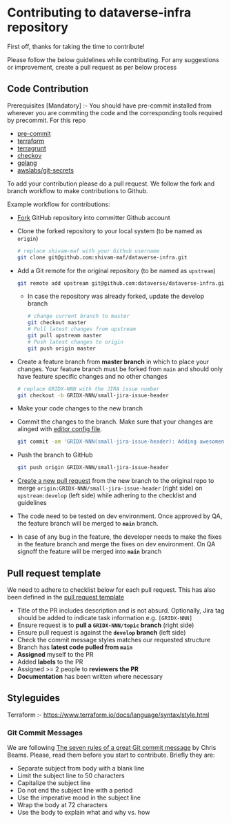 # Contributing to dataverse-infra repository

First off, thanks for taking the time to contribute!

Please follow the below guidelines while contributing. For any suggestions or
improvement, create a pull request as per below process

## Code Contribution

Prerequisites [Mandatory] :- You should have pre-commit installed from wherever you are commiting the code and the corresponding tools required by precommit. For this repo

- [pre-commit](https://pre-commit.com/)
- [terraform](https://www.terraform.io/downloads.html)
- [terragrunt](https://terragrunt.gruntwork.io/docs/getting-started/install/)
- [checkov](https://www.checkov.io/1.Welcome/Quick%20Start.html)
- [golang](https://golang.org/)
- [awslabs/git-secrets](https://github.com/awslabs/git-secrets)

To add your contribution please do a pull request. We follow the fork and
branch workflow to make contributions to Github.

Example workflow for contributions:

- [Fork](https://help.github.com/en/articles/fork-a-repo) GitHub repository
into committer Github account

- Clone the forked repository to your local system (to be named as `origin`)
    ```bash
    # replace shivam-maf with your Github username
    git clone git@github.com:shivam-maf/dataverse-infra.git
    ```

- Add a Git remote for the original repository (to be named as `upstream`)
    ```bash
    git remote add upstream git@github.com:dataverse/dataverse-infra.git
    ```
    - In case the repository was already forked, update the develop branch
        ```bash
        # change current branch to master
        git checkout master
        # Pull latest changes from upstream
        git pull upstream master
        # Push latest changes to origin
        git push origin master
        ```

- Create a feature branch from **master branch** in which to place your
changes. Your feature branch must be forked from `main` and should only have
feature specific changes and no other changes
    ```bash
    # replace GRIDX-NNN with the JIRA issue number
    git checkout -b GRIDX-NNN/small-jira-issue-header
    ```

- Make your code changes to the new branch

- Commit the changes to the branch. Make sure that your changes are alinged
with [editor config file](../.editorconfig).
    ```bash
    git commit -am 'GRIDX-NNN(small-jira-issue-header): Adding awesomenss'
    ```

- Push the branch to GitHub
    ```bash
    git push origin GRIDX-NNN/small-jira-issue-header
    ```

- [Create a new pull request](https://help.github.com/en/articles/creating-a-pull-request)
from the new branch to the original repo to merge
`origin:GRIDX-NNN/small-jira-issue-header` (right side) on `upstream:develop`
(left side) while adhering to the checklist and guidelines

- The code need to be tested on dev environment. Once approved by QA, the
feature branch will be merged to **`main`** branch.

- In case of any bug in the feature, the developer needs to make the fixes in the feature branch and merge the fixes on dev environment. On QA signoff the feature will be merged into **`main`** branch

## Pull request template

We need to adhere to checklist below for each pull request. This has also been
defined in the [pull request template](./pull_request_template.md)

- Title of the PR includes description and is not absurd. Optionally, Jira
tag should be added to indicate task information e.g. `[GRIDX-NNN]`
- Ensure request is to **pull a `GRIDX-NNN/topic` branch** (right side)
- Ensure pull request is against the **`develop` branch** (left side)
- Check the commit message styles matches our requested structure
- Branch has **latest code pulled from `main`**
- **Assigned** myself to the PR
- Added **labels** to the PR
- Assigned >= 2 people to **reviewers the PR**
- **Documentation** has been written where necessary

## Styleguides

Terraform :- https://www.terraform.io/docs/language/syntax/style.html



### Git Commit Messages
We are following
[The seven rules of a great Git commit message](https://chris.beams.io/posts/git-commit/#seven-rules)
by Chris Beams. Please, read them before you start to contribute. Briefly
they are:

- Separate subject from body with a blank line
- Limit the subject line to 50 characters
- Capitalize the subject line
- Do not end the subject line with a period
- Use the imperative mood in the subject line
- Wrap the body at 72 characters
- Use the body to explain what and why vs. how
